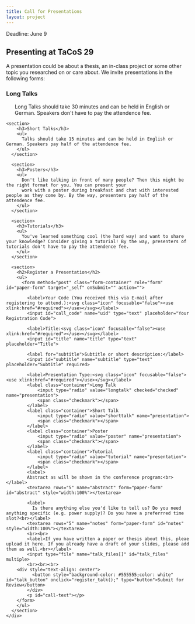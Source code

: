 ```yaml
---
title: Call for Presentations
layout: project
---
```


<article>
  <div class="inner">
    <div class="project-intro">
      <p>Deadline: June 9</p>
    </div>
    <div class="project-main">
    <h2>Presenting at TaCoS 29</h2>
    <p>
      A presentation could be about a thesis, an in-class project or some other topic you researched on or care about.
      We invite presentations in the following forms:
    </p>
      <section>
        <h3>Long Talks</h3>
        <ul>
          Long Talks should take 30 minutes and can be held in English or German. Speakers don't have to pay the attendence fee.
        </ul>
      </section>
      
    <section>
        <h3>Short Talks</h3>
        <ul>
          Talks should take 15 minutes and can be held in English or German. Speakers pay half of the attendence fee.
        </ul>
      </section>

      <section>
        <h3>Posters</h3>
        <ul>
          Don't like talking in front of many people? Then this might be the right format for you. You can present your
          work with a poster during breakfast and chat with interested people as they come by. By the way, presenters pay half of the attendence fee.
        </ul>
      </section>

      <section>
        <h3>Tutorials</h3>
        <ul>
          You've learned something cool (the hard way) and want to share your knowledge? Consider giving a tutorial! By the way, presenters of tutorials don't have to pay the attendence fee.
        </ul>
      </section>

      <section>
        <h2>Register a Presentation</h2>
        <ul>
          <form method="post" class="form-container" role="form" id="paper-form" target="_self" onSubmit="" action="">
      
            <label>Your Code (You received this via E-mail after registering to attend.):<svg class="icon" focusable="false"><use xlink:href="#required"></use></svg></label>
            <input id="call_code" name="uid" type="text" placeholder="Your Registration Code">
        
            <label>Title:<svg class="icon" focusable="false"><use xlink:href="#required"></use></svg></label>
            <input id="title" name="title" type="text" placeholder="Title">
        
            <label for="subtitle">Subtitle or short description:</label>
            <input id="subtitle" name="subtitle" type="text" placeholder="Subtitle" required>
        
            <label>Presentation Type:<svg class="icon" focusable="false"><use xlink:href="#required"></use></svg></label>
            <label class="container">Long Talk
                <input type="radio" value="longtalk" checked="checked" name="presentation">
                <span class="checkmark"></span>
            </label>
            <label class="container">Short Talk
                <input type="radio" value="shorttalk" name="presentation">
                <span class="checkmark"></span>
            </label>
            <label class="container">Poster
                <input type="radio" value="poster" name="presentation">
                <span class="checkmark"></span>
            </label>
            <label class="container">Tutorial
                <input type="radio" value="tutorial" name="presentation">
                <span class="checkmark"></span>
            </label>
            <label>
            Abstract as will be shown in the conference program:<br></label>
            <textarea rows="5" name="abstract" form="paper-form" id="abstract" style="width:100%"></textarea>
            
            <label>
              Is there anything else you'd like to tell us? Do you need anything specific (e.g. power supply)? Do you have a preferrred time slot?<br></label>
            <textarea rows="5" name="notes" form="paper-form" id="notes" style="width:100%"></textarea>
            <br><br>
            <label>If you have written a paper or thesis about this, pleae upload it here. If you already have a draft of your slides, please add them as well.<br></label>
            <input type="file" name="talk_files[]" id="talk_files" multiple>
            <br><br><br>
	    <div style="text-align: center">
              <button style="background-color: #555555;color: white" id="talk_button" onclick="register_talk();" type="button">Submit for Review</button>
            </div>
            <p id="call-text"></p>
        </form>
        </ul>
      </section>
    </div>
  </div>
<svg id="definition" version="1.1" xmlns="http://www.w3.org/2000/svg"><defs><symbol id="required" viewbox="0 0 128 128"><g><path d="M110.1,16.4L75.8,56.8l0.3,1l50.6-10.2v32.2l-50.9-8.9l-0.3,1l34.7,39.1l-28.3,16.5L63.7,78.2L63,78.5   l-18.5,49L17.2,111l34.1-39.8v-0.6l-50,9.2V47.6l49.3,9.9l0.3-0.6L17.2,16.7L45.5,0.5l17.8,48.7H64L82.1,0.5L110.1,16.4z"></path></g></symbol></defs></svg>
</article>



